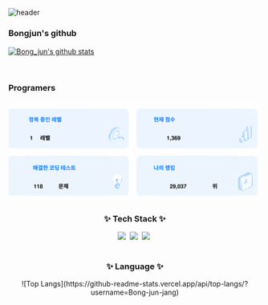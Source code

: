 ![header](https://capsule-render.vercel.app/api?type=waving&color=gradient&height=250&section=header&text=Bongjun's_Github&fontSize=90)
### Bongjun's github

<a href="https://github.com/imysh578"><img align="center" style="height:180px" src="https://github-readme-stats.vercel.app/api?username=Bong-jun-jang&show_icons=true&include_all_commits=true&theme=nord&hide_border=true" alt="Bong_jun's github stats" /></a>


<br>


### Programers
[![](https://github.com/libtv/github-programmers-rank/blob/master/lib/result.svg)](https://github.com/Bong-jun-jang/github-programmers-rank)

<h3 align="center">✨ Tech Stack ✨</h3>
<div align="center">
  <img src="https://img.shields.io/badge/react-20232a.svg?style=for-the-badge&logo=react&logoColor=61DAFB" />&nbsp
  <img src="https://img.shields.io/badge/javascript-F7DF1E.svg?style=for-the-badge&logo=javascript&logoColor=20232a" />&nbsp
  <img src="https://img.shields.io/badge/html5-E34F26.svg?style=for-the-badge&logo=html5&logoColor=white" />&nbsp
</div>


<br>


<h3 align="center">✨ Language ✨</h3>
<div align="center">
  ![Top Langs](https://github-readme-stats.vercel.app/api/top-langs/?username=Bong-jun-jang)
</div>

<!--
**Bong-jun-jang/Bong-jun-jang** is a ✨ _special_ ✨ repository because its `README.md` (this file) appears on your GitHub profile.


Here are some ideas to get you started:

- 🔭 I’m currently working on ...
- 🌱 I’m currently learning ...
- 👯 I’m looking to collaborate on ...
- 🤔 I’m looking for help with ...
- 💬 Ask me about ...
- 📫 How to reach me: ...
- 😄 Pronouns: ...
- ⚡ Fun fact: ...
-->
